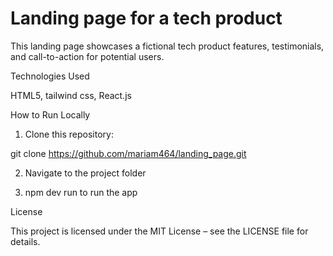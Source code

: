 # Landing page for a tech product

This landing page showcases a fictional tech product features, testimonials, and call-to-action for potential users.


Technologies Used

HTML5, tailwind css, React.js


How to Run Locally

1. Clone this repository:

git clone https://github.com/mariam464/landing_page.git


2. Navigate to the project folder


3. npm dev run to run the app


License

This project is licensed under the MIT License – see the LICENSE file for details.
